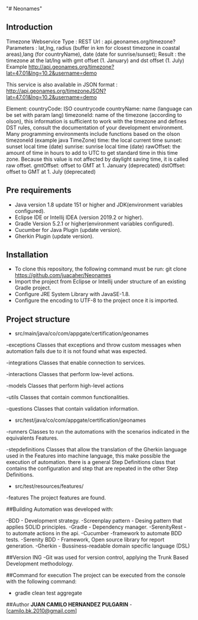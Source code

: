 "# Neonames" 
## Introduction

Timezone
Webservice Type : REST
Url : api.geonames.org/timezone?
Parameters : lat,lng, radius (buffer in km for closest timezone in coastal areas),lang (for countryName), date (date for sunrise/sunset);
Result : the timezone at the lat/lng with gmt offset (1. January) and dst offset (1. July)
Example http://api.geonames.org/timezone?lat=47.01&lng=10.2&username=demo

This service is also available in JSON format : http://api.geonames.org/timezoneJSON?lat=47.01&lng=10.2&username=demo


Element:
countryCode: ISO countrycode
countryName: name (language can be set with param lang)
timezoneId: name of the timezone (according to olson), this information is sufficient to work with the timezone and defines DST rules, consult the documentation of your development environment. Many programming environments include functions based on the olson timezoneId (example java TimeZone)
time: the local current time
sunset: sunset local time (date)
sunrise: sunrise local time (date)
rawOffset: the amount of time in hours to add to UTC to get standard time in this time zone. Because this value is not affected by daylight saving time, it is called raw offset.
gmtOffset: offset to GMT at 1. January (deprecated)
dstOffset: offset to GMT at 1. July (deprecated)

## Pre requirements
- Java version 1.8 update 151 or higher and JDK(environment variables configured).
- Eclipse IDE or Intellij IDEA (version 2019.2 or higher).
- Gradle Version 5.2.1 or higher(environment variables configured).
- Cucumber for Java Plugin (update version).
- Gherkin Plugin (update version).


## Installation

- To clone this repository, the following command must be run:
  git clone https://github.com/juacaher/Neonames
- Import the project from Eclipse or Intellij under structure of an existing Gradle project.
- Configure JRE System Library with JavaSE-1.8.
- Configure the encoding to UTF-8 to the project once it is imported.

## Project structure
- src/main/java/co/com/appgate/certification/geonames

-exceptions
Classes that exceptions and throw custom messages when automation fails due to it is not found what was expected.

-integrations
Classes that enable connection to services.

-interactions
Classes that perform low-level actions.

-models
Classes that perform high-level actions

-utils
Classes that contain common functionalities.

-questions
Classes that contain validation information.

- src/test/java/co/com/appgate/certification/geonames

-runners
Classes to run the automations with the scenarios indicated in the equivalents Features.

-stepdefinitions
Classes that allow the translation of the Gherkin language used in the Features into machine language, this
make possible the execution of automation. there is  a general Step Definitions class that contains the configuration and step that are repeated in the other Step Definitions.

- src/test/resources/features/

-features
The project features are found.

##Building
Automation was  developed with:

-BDD - Development strategy.
-Screenplay pattern - Desing pattern that applies  SOLID principles.
-Gradle - Dependency manager.
-SerenityRest - to automate actions in the api.
-Cucumber -framework to automate BDD tests.
-Serenity BDD - Framework, Open source library for report generation.
-Gherkin - Bussiness-readable domain specific language (DSL)

##Version ING
-Git was used for  version control, applying the Trunk Based Development methodology.


##Command for execution
The project can be executed from the console with the following command:
- gradle clean test aggregate

##Author
**JUAN CAMILO HERNANDEZ PULGARIN** -[camilo.bk.2010@gmail.com]
 
